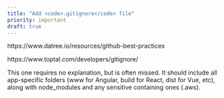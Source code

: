 ```yaml
---
title: "Add <code>.gitignore</code> file"
priority: important
draft: true
---
```


<p>https://www.datree.io/resources/github-best-practices</p>
<p>https://www.toptal.com/developers/gitignore/</p>
<p>
  This one requires no explanation, but is often missed. It should include all app-specific folders (www for Angular, build for React, dist for Vue, etc), along with node_modules and any sensitive containing ones (.aws).
</p>
